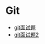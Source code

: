 # Git



* [git面试题](https://segmentfault.com/a/1190000019315509)
* [git面试题2](https://juejin.im/post/59ecb3976fb9a0452724bde0)

